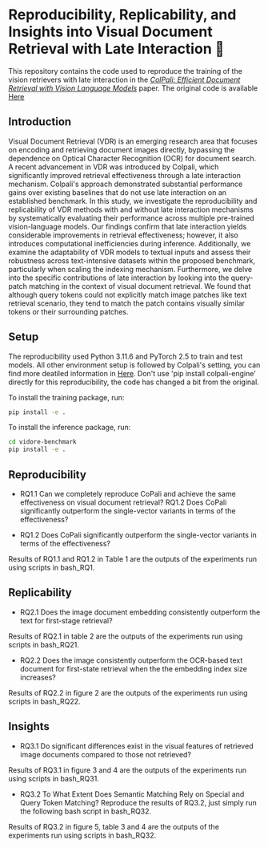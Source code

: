 # Reproducibility, Replicability, and Insights into Visual Document Retrieval with Late Interaction 👀

This repository contains the code used to reproduce the training of the vision retrievers with late interaction in the [*ColPali: Efficient Document Retrieval with Vision Language Models*](https://arxiv.org/abs/2407.01449) paper. The original code is available [Here](https://github.com/illuin-tech/colpali)

## Introduction
Visual Document Retrieval (VDR) is an emerging research area that focuses on encoding and retrieving document images directly, bypassing the dependence on Optical Character Recognition (OCR) for document search. A recent advancement in VDR was introduced by Colpali, which significantly improved retrieval effectiveness through a late interaction mechanism. Colpali's approach demonstrated substantial performance gains over existing baselines that do not use late interaction on an established benchmark. In this study, we investigate the reproducibility and replicability of VDR methods with and without late interaction mechanisms by systematically evaluating their performance across multiple pre-trained vision-language models. Our findings confirm that late interaction yields considerable improvements in retrieval effectiveness; however, it also introduces computational inefficiencies during inference. Additionally, we examine the adaptability of VDR models to textual inputs and assess their robustness across text-intensive datasets within the proposed benchmark, particularly when scaling the indexing mechanism. Furthermore, we delve into the specific contributions of late interaction by looking into the query-patch matching in the context of visual document retrieval. We found that although query tokens could not explicitly match image patches like text retrieval scenario, they tend to match the patch contains visually similar tokens or their surrounding patches. 

## Setup
The reproducibility used Python 3.11.6 and PyTorch 2.5 to train and test models. All other environment setup is followed by Colpali's setting, you can find more deatiled information in [Here](https://github.com/illuin-tech/colpali). Don't use 'pip install colpali-engine' directly for this reproducibility, the code has changed a bit from the original. 

To install the training package, run:

```bash
pip install -e .
```
To install the inference package, run:

```bash
cd vidore-benchmark
pip install -e .
```

## Reproducibility

* RQ1.1 Can we completely reproduce CoPali and achieve the same effectiveness on visual document retrieval? RQ1.2 Does CoPali significantly outperform the single-vector variants in terms of the effectiveness?

* RQ1.2 Does CoPali significantly outperform the single-vector variants in terms of the effectiveness?

Results of RQ1.1 and RQ1.2 in Table 1 are the outputs of the experiments run using scripts in bash_RQ1.

## Replicability

* RQ2.1 Does the image document embedding consistently outperform the text for first-stage retrieval? 

Results of RQ2.1 in table 2 are the outputs of the experiments run using scripts in bash_RQ21.


*  RQ2.2 Does the image consistently outperform the OCR-based text document for first-state retrieval when the the embedding index size increases? 

Results of RQ2.2 in figure 2 are the outputs of the experiments run using scripts in bash_RQ22.

## Insights

*  RQ3.1 Do significant differences exist in the visual features of retrieved image documents compared to those not retrieved?

Results of RQ3.1 in figure 3 and 4 are the outputs of the experiments run using scripts in bash_RQ31.


*  RQ3.2 To What Extent Does Semantic Matching Rely on Special and Query Token Matching? Reproduce the results of RQ3.2, just simply run the following bash script in bash_RQ32.

Results of RQ3.2 in figure 5, table 3 and 4 are the outputs of the experiments run using scripts in bash_RQ32.
